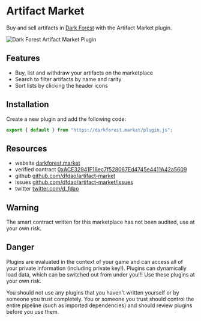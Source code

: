 # Artifact Market

Buy and sell artifacts in [Dark Forest](https://zkga.me) with the Artifact Market plugin.

![Dark Forest Artifact Market Plugin](https://darkforest.market/artifact-market.png)

## Features

- Buy, list and withdraw your artifacts on the marketplace
- Search to filter artifacts by name and rarity
- Sort lists by clicking the header icons

## Installation

Create a new plugin and add the following code:

```js
export { default } from "https://darkforest.market/plugin.js";
```

## Resources

- website [darkforest.market](https://darkforest.market)
- verified contract [0xACE32941F16ec7f528067Ed4745e4411A42a5609](https://blockscout.com/xdai/mainnet/address/0xACE32941F16ec7f528067Ed4745e4411A42a5609)
- github [github.com/dfdao/artifact-market](https://github.com/dfdao/artifact-market)
- issues [github.com/dfdao/artifact-market/issues](https://github.com/dfdao/artifact-market/issues)
- twitter [twitter.com/d_fdao](https://twitter.com/d_fdao)

## Warning

The smart contract written for this marketplace has not been audited, use at your own risk.

## Danger

Plugins are evaluated in the context of your game and can access all of your private information (including private key!). Plugins can dynamically load data, which can be switched out from under you!!! Use these plugins at your own risk.

You should not use any plugins that you haven't written yourself or by someone you trust completely. You or someone you trust should control the entire pipeline (such as imported dependencies) and should review plugins before you use them.
